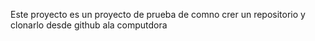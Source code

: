 Este proyecto es un proyecto de prueba de comno crer un repositorio y clonarlo desde github ala computdora

